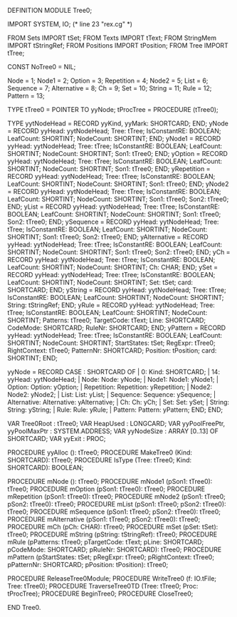DEFINITION MODULE Tree0;

IMPORT SYSTEM, IO;
(* line 23 "rex.cg" *)

FROM Sets	IMPORT tSet;
FROM Texts	IMPORT tText;
FROM StringMem	IMPORT tStringRef;
FROM Positions	IMPORT tPosition;
FROM Tree	IMPORT tTree;


CONST
NoTree0 = NIL;

Node = 1;
Node1 = 2;
Option = 3;
Repetition = 4;
Node2 = 5;
List = 6;
Sequence = 7;
Alternative = 8;
Ch = 9;
Set = 10;
String = 11;
Rule = 12;
Pattern = 13;

TYPE tTree0 = POINTER TO yyNode;
tProcTree = PROCEDURE (tTree0);




TYPE
yytNodeHead = RECORD yyKind, yyMark: SHORTCARD;  END;
yNode = RECORD yyHead: yytNodeHead; Tree: tTree; IsConstantRE: BOOLEAN; LeafCount: SHORTINT; NodeCount: SHORTINT; END;
yNode1 = RECORD yyHead: yytNodeHead; Tree: tTree; IsConstantRE: BOOLEAN; LeafCount: SHORTINT; NodeCount: SHORTINT; Son1: tTree0; END;
yOption = RECORD yyHead: yytNodeHead; Tree: tTree; IsConstantRE: BOOLEAN; LeafCount: SHORTINT; NodeCount: SHORTINT; Son1: tTree0; END;
yRepetition = RECORD yyHead: yytNodeHead; Tree: tTree; IsConstantRE: BOOLEAN; LeafCount: SHORTINT; NodeCount: SHORTINT; Son1: tTree0; END;
yNode2 = RECORD yyHead: yytNodeHead; Tree: tTree; IsConstantRE: BOOLEAN; LeafCount: SHORTINT; NodeCount: SHORTINT; Son1: tTree0; Son2: tTree0; END;
yList = RECORD yyHead: yytNodeHead; Tree: tTree; IsConstantRE: BOOLEAN; LeafCount: SHORTINT; NodeCount: SHORTINT; Son1: tTree0; Son2: tTree0; END;
ySequence = RECORD yyHead: yytNodeHead; Tree: tTree; IsConstantRE: BOOLEAN; LeafCount: SHORTINT; NodeCount: SHORTINT; Son1: tTree0; Son2: tTree0; END;
yAlternative = RECORD yyHead: yytNodeHead; Tree: tTree; IsConstantRE: BOOLEAN; LeafCount: SHORTINT; NodeCount: SHORTINT; Son1: tTree0; Son2: tTree0; END;
yCh = RECORD yyHead: yytNodeHead; Tree: tTree; IsConstantRE: BOOLEAN; LeafCount: SHORTINT; NodeCount: SHORTINT; Ch: CHAR; END;
ySet = RECORD yyHead: yytNodeHead; Tree: tTree; IsConstantRE: BOOLEAN; LeafCount: SHORTINT; NodeCount: SHORTINT; Set: tSet; card: SHORTCARD; END;
yString = RECORD yyHead: yytNodeHead; Tree: tTree; IsConstantRE: BOOLEAN; LeafCount: SHORTINT; NodeCount: SHORTINT; String: tStringRef; END;
yRule = RECORD yyHead: yytNodeHead; Tree: tTree; IsConstantRE: BOOLEAN; LeafCount: SHORTINT; NodeCount: SHORTINT; Patterns: tTree0; TargetCode: tText; Line: SHORTCARD; CodeMode: SHORTCARD; RuleNr: SHORTCARD; END;
yPattern = RECORD yyHead: yytNodeHead; Tree: tTree; IsConstantRE: BOOLEAN; LeafCount: SHORTINT; NodeCount: SHORTINT; StartStates: tSet; RegExpr: tTree0; RightContext: tTree0; PatternNr: SHORTCARD; Position: tPosition; card: SHORTINT; END;

yyNode = RECORD
CASE : SHORTCARD OF
| 0: Kind: SHORTCARD;
| 14: yyHead: yytNodeHead;
| Node: Node: yNode;
| Node1: Node1: yNode1;
| Option: Option: yOption;
| Repetition: Repetition: yRepetition;
| Node2: Node2: yNode2;
| List: List: yList;
| Sequence: Sequence: ySequence;
| Alternative: Alternative: yAlternative;
| Ch: Ch: yCh;
| Set: Set: ySet;
| String: String: yString;
| Rule: Rule: yRule;
| Pattern: Pattern: yPattern;
END;
END;

VAR Tree0Root	: tTree0;
VAR HeapUsed	: LONGCARD;
VAR yyPoolFreePtr, yyPoolMaxPtr	: SYSTEM.ADDRESS;
VAR yyNodeSize	: ARRAY [0..13] OF SHORTCARD;
VAR yyExit	: PROC;

PROCEDURE yyAlloc	(): tTree0;
PROCEDURE MakeTree0	(Kind: SHORTCARD): tTree0;
PROCEDURE IsType	(Tree: tTree0; Kind: SHORTCARD): BOOLEAN;

PROCEDURE mNode (): tTree0;
PROCEDURE mNode1 (pSon1: tTree0): tTree0;
PROCEDURE mOption (pSon1: tTree0): tTree0;
PROCEDURE mRepetition (pSon1: tTree0): tTree0;
PROCEDURE mNode2 (pSon1: tTree0; pSon2: tTree0): tTree0;
PROCEDURE mList (pSon1: tTree0; pSon2: tTree0): tTree0;
PROCEDURE mSequence (pSon1: tTree0; pSon2: tTree0): tTree0;
PROCEDURE mAlternative (pSon1: tTree0; pSon2: tTree0): tTree0;
PROCEDURE mCh (pCh: CHAR): tTree0;
PROCEDURE mSet (pSet: tSet): tTree0;
PROCEDURE mString (pString: tStringRef): tTree0;
PROCEDURE mRule (pPatterns: tTree0; pTargetCode: tText; pLine: SHORTCARD; pCodeMode: SHORTCARD; pRuleNr: SHORTCARD): tTree0;
PROCEDURE mPattern (pStartStates: tSet; pRegExpr: tTree0; pRightContext: tTree0; pPatternNr: SHORTCARD; pPosition: tPosition): tTree0;

PROCEDURE ReleaseTree0Module;
PROCEDURE WriteTree0	(f: IO.tFile; Tree: tTree0);
PROCEDURE TraverseTree0TD	(Tree: tTree0; Proc: tProcTree);
PROCEDURE BeginTree0;
PROCEDURE CloseTree0;

END Tree0.
